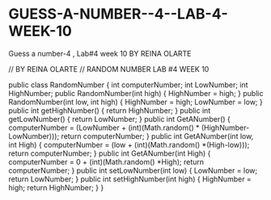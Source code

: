 GUESS-A-NUMBER--4--LAB-4-WEEK-10
================================

Guess a number-4 ,  Lab#4 week 10 BY REINA OLARTE


//  BY  REINA OLARTE
//  RANDOM NUMBER LAB #4  WEEK 10

public class RandomNumber 
{
	int computerNumber;
	int LowNumber;
	int HighNumber;
	public RandomNumber(int high)
	{
		HighNumber = high;
	}
	public RandomNumber(int low, int high)
	{
		HighNumber = high;
		LowNumber = low;
	}
	public int getHighNumber()
	{
		return HighNumber;
	}
	public int getLowNumber()
	{
		return LowNumber;
	}
	public int GetANumber()
	{
		computerNumber = (LowNumber + (int)(Math.random() * (HighNumber-LowNumber)));
		return computerNumber;
	}
	public int GetANumber(int low, int High)
	{
		computerNumber = (low + (int)(Math.random() *(High-low)));
		return computerNumber;
	}
	public int GetANumber(int High)
	{		
		computerNumber = 0 + (int)(Math.random() *High);
		return computerNumber;
	}
	public int setLowNumber(int low)
	{
		LowNumber = low;
		return LowNumber;
	}
	public int setHighNumber(int high)
	{
		HighNumber = high;
		return HighNumber;
	}
}

